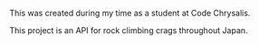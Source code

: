 This was created during my time as a student at Code Chrysalis.

This project is an API for rock climbing crags throughout Japan.